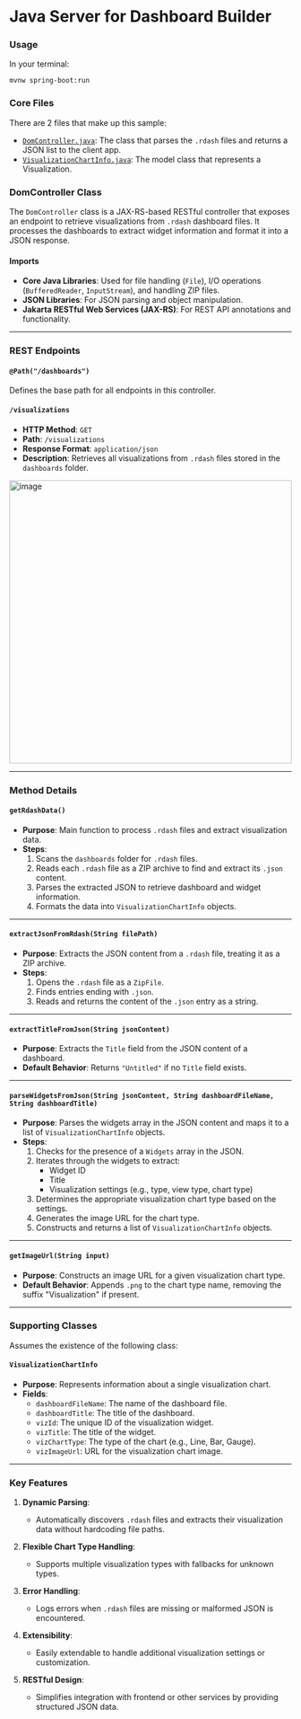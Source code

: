 # Java Server for Dashboard Builder

### **Usage**
In your terminal:

`mvnw spring-boot:run` 

### **Core Files**
There are 2 files that make up this sample:

- [`DomController.java`](DomController.java): The class that parses the `.rdash` files and returns a JSON list to the client app.
- [`VisualizationChartInfo.java`](VisualizationChartInfo.java): The model class that represents a Visualization.


### **DomController Class**
The `DomController` class is a JAX-RS-based RESTful controller that exposes an endpoint to retrieve visualizations from `.rdash` dashboard files. It processes the dashboards to extract widget information and format it into a JSON response.

#### **Imports**
- **Core Java Libraries**: Used for file handling (`File`), I/O operations (`BufferedReader`, `InputStream`), and handling ZIP files.
- **JSON Libraries**: For JSON parsing and object manipulation.
- **Jakarta RESTful Web Services (JAX-RS)**: For REST API annotations and functionality.

---

### **REST Endpoints**

#### `@Path("/dashboards")`
Defines the base path for all endpoints in this controller.

#### **`/visualizations`**
- **HTTP Method**: `GET`
- **Path**: `/visualizations`
- **Response Format**: `application/json`
- **Description**: Retrieves all visualizations from `.rdash` files stored in the `dashboards` folder.

<img width="504" alt="image" src="https://github.com/user-attachments/assets/243815c3-eae5-4c1b-af01-312508357e1f">

---

### **Method Details**

#### **`getRdashData()`**
- **Purpose**: Main function to process `.rdash` files and extract visualization data.
- **Steps**:
  1. Scans the `dashboards` folder for `.rdash` files.
  2. Reads each `.rdash` file as a ZIP archive to find and extract its `.json` content.
  3. Parses the extracted JSON to retrieve dashboard and widget information.
  4. Formats the data into `VisualizationChartInfo` objects.

---

#### **`extractJsonFromRdash(String filePath)`**
- **Purpose**: Extracts the JSON content from a `.rdash` file, treating it as a ZIP archive.
- **Steps**:
  1. Opens the `.rdash` file as a `ZipFile`.
  2. Finds entries ending with `.json`.
  3. Reads and returns the content of the `.json` entry as a string.

---

#### **`extractTitleFromJson(String jsonContent)`**
- **Purpose**: Extracts the `Title` field from the JSON content of a dashboard.
- **Default Behavior**: Returns `"Untitled"` if no `Title` field exists.

---

#### **`parseWidgetsFromJson(String jsonContent, String dashboardFileName, String dashboardTitle)`**
- **Purpose**: Parses the widgets array in the JSON content and maps it to a list of `VisualizationChartInfo` objects.
- **Steps**:
  1. Checks for the presence of a `Widgets` array in the JSON.
  2. Iterates through the widgets to extract:
     - Widget ID
     - Title
     - Visualization settings (e.g., type, view type, chart type)
  3. Determines the appropriate visualization chart type based on the settings.
  4. Generates the image URL for the chart type.
  5. Constructs and returns a list of `VisualizationChartInfo` objects.

---

#### **`getImageUrl(String input)`**
- **Purpose**: Constructs an image URL for a given visualization chart type.
- **Default Behavior**: Appends `.png` to the chart type name, removing the suffix "Visualization" if present.

---

### **Supporting Classes**
Assumes the existence of the following class:

#### **`VisualizationChartInfo`**
- **Purpose**: Represents information about a single visualization chart.
- **Fields**:
  - `dashboardFileName`: The name of the dashboard file.
  - `dashboardTitle`: The title of the dashboard.
  - `vizId`: The unique ID of the visualization widget.
  - `vizTitle`: The title of the widget.
  - `vizChartType`: The type of the chart (e.g., Line, Bar, Gauge).
  - `vizImageUrl`: URL for the visualization chart image.

---

### **Key Features**
1. **Dynamic Parsing**:
   - Automatically discovers `.rdash` files and extracts their visualization data without hardcoding file paths.
   
2. **Flexible Chart Type Handling**:
   - Supports multiple visualization types with fallbacks for unknown types.
   
3. **Error Handling**:
   - Logs errors when `.rdash` files are missing or malformed JSON is encountered.

4. **Extensibility**:
   - Easily extendable to handle additional visualization settings or customization.

5. **RESTful Design**:
   - Simplifies integration with frontend or other services by providing structured JSON data.

